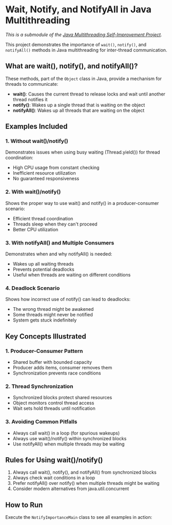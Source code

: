 # Wait, Notify, and NotifyAll in Java Multithreading

*This is a submodule of the [Java Multithreading Self-Improvement Project](../../../../../../../README.md).*

This project demonstrates the importance of `wait()`, `notify()`, and `notifyAll()` methods in Java multithreading for inter-thread communication.

## What are wait(), notify(), and notifyAll()?

These methods, part of the `Object` class in Java, provide a mechanism for threads to communicate:

- **wait()**: Causes the current thread to release locks and wait until another thread notifies it
- **notify()**: Wakes up a single thread that is waiting on the object
- **notifyAll()**: Wakes up all threads that are waiting on the object

## Examples Included

### 1. Without wait()/notify()
Demonstrates issues when using busy waiting (Thread.yield()) for thread coordination:
- High CPU usage from constant checking
- Inefficient resource utilization
- No guaranteed responsiveness

### 2. With wait()/notify()
Shows the proper way to use wait() and notify() in a producer-consumer scenario:
- Efficient thread coordination
- Threads sleep when they can't proceed
- Better CPU utilization

### 3. With notifyAll() and Multiple Consumers
Demonstrates when and why notifyAll() is needed:
- Wakes up all waiting threads
- Prevents potential deadlocks
- Useful when threads are waiting on different conditions

### 4. Deadlock Scenario
Shows how incorrect use of notify() can lead to deadlocks:
- The wrong thread might be awakened
- Some threads might never be notified
- System gets stuck indefinitely

## Key Concepts Illustrated

### 1. Producer-Consumer Pattern
- Shared buffer with bounded capacity
- Producer adds items, consumer removes them
- Synchronization prevents race conditions

### 2. Thread Synchronization
- Synchronized blocks protect shared resources
- Object monitors control thread access
- Wait sets hold threads until notification

### 3. Avoiding Common Pitfalls
- Always call wait() in a loop (for spurious wakeups)
- Always use wait()/notify() within synchronized blocks
- Use notifyAll() when multiple threads may be waiting

## Rules for Using wait()/notify()

1. Always call wait(), notify(), and notifyAll() from synchronized blocks
2. Always check wait conditions in a loop
3. Prefer notifyAll() over notify() when multiple threads might be waiting
4. Consider modern alternatives from java.util.concurrent

## How to Run

Execute the `NotifyImportanceMain` class to see all examples in action:

```
